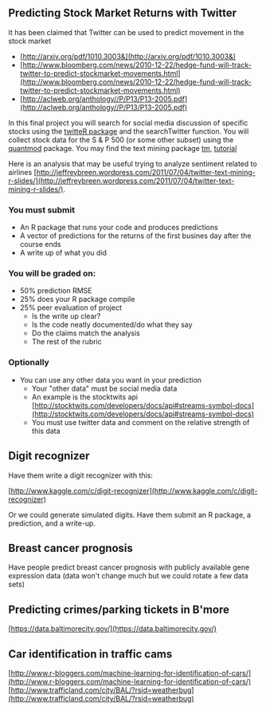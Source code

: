 Predicting Stock Market Returns with Twitter
----------------------------------------

It has been claimed that Twitter can be used to predict movement in the stock market

* [http://arxiv.org/pdf/1010.3003&](http://arxiv.org/pdf/1010.3003&)
* [http://www.bloomberg.com/news/2010-12-22/hedge-fund-will-track-twitter-to-predict-stockmarket-movements.html](http://www.bloomberg.com/news/2010-12-22/hedge-fund-will-track-twitter-to-predict-stockmarket-movements.html)
* [http://aclweb.org/anthology//P/P13/P13-2005.pdf](http://aclweb.org/anthology//P/P13/P13-2005.pdf)

In this final project you will search for social media discussion of specific stocks using the [twitteR package](http://cran.r-project.org/web/packages/twitteR/index.html) and the searchTwitter function. You will collect stock data for the S & P 500 (or some other subset) using the [quantmod](http://cran.r-project.org/web/packages/quantmod/index.html) package. You may find the text mining package [tm](http://cran.r-project.org/web/packages/tm/index.html), [tutorial](http://cran.r-project.org/web/packages/tm/vignettes/tm.pdf)

Here is an analysis that may be useful trying to analyze sentiment related to airlines [http://jeffreybreen.wordpress.com/2011/07/04/twitter-text-mining-r-slides/](http://jeffreybreen.wordpress.com/2011/07/04/twitter-text-mining-r-slides/).

### You must submit

* An R package that runs your code and produces predictions
* A vector of predictions for the returns of the first busines day after the course ends
* A write up of what you did

### You will be graded on:

* 50\% prediction RMSE
* 25\% does your R package compile 
* 25\% peer evaluation of project
  * Is the write up clear?
  * Is the code neatly documented/do what they say
  * Do the claims match the analysis
  * The rest of the rubric

### Optionally

* You can use any other data you want in your prediction
  * Your "other data" must be social media data
  * An example is the stocktwits api [http://stocktwits.com/developers/docs/api#streams-symbol-docs](http://stocktwits.com/developers/docs/api#streams-symbol-docs)
  * You must use twitter data and comment on the relative strength of this data



Digit recognizer
----------------------------------------

Have them write a digit recognizer with this:

[http://www.kaggle.com/c/digit-recognizer](http://www.kaggle.com/c/digit-recognizer)

Or we could generate simulated digits. Have them submit an R package, a prediction, and a write-up. 



Breast cancer prognosis
----------------------------------------

Have people predict breast cancer prognosis with publicly available gene expression data (data won't change much but we could rotate a few data sets)


Predicting crimes/parking tickets in B'more
----------------------------------------

[https://data.baltimorecity.gov/](https://data.baltimorecity.gov/)

Car identification in traffic cams
-----------------------------

[http://www.r-bloggers.com/machine-learning-for-identification-of-cars/](http://www.r-bloggers.com/machine-learning-for-identification-of-cars/)
[http://www.trafficland.com/city/BAL/?rsid=weatherbug](http://www.trafficland.com/city/BAL/?rsid=weatherbug)